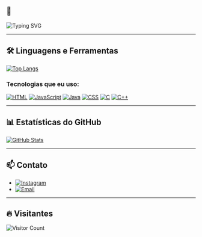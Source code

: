 ## 👋 <span align="center">
  <img src="https://readme-typing-svg.herokuapp.com?font=Fira+Code&pause=1000&color=F7DF1E&width=435&lines=Ol%C3%A1%2C+eu+sou+Lucas!" alt="Typing SVG" />
</span>

---

## 🛠️ Linguagens e Ferramentas

[![Top Langs](https://github-readme-stats.vercel.app/api/top-langs/?username=lucaszanfa&layout=compact&theme=onedark)](https://github.com/anuraghazra/github-readme-stats)

### Tecnologias que eu uso:
[![HTML](https://img.shields.io/badge/HTML-E34F26?style=for-the-badge&logo=html5&logoColor=white)](https://developer.mozilla.org/en-US/docs/Web/HTML)
[![JavaScript](https://img.shields.io/badge/JavaScript-F7DF1E?style=for-the-badge&logo=javascript&logoColor=black)](https://developer.mozilla.org/en-US/docs/Web/JavaScript)
[![Java](https://img.shields.io/badge/Java-007396?style=for-the-badge&logo=java&logoColor=white)](https://www.java.com/)
[![CSS](https://img.shields.io/badge/CSS-1572B6?style=for-the-badge&logo=css3&logoColor=white)](https://developer.mozilla.org/en-US/docs/Web/CSS)
[![C](https://img.shields.io/badge/C-A8B9CC?style=for-the-badge&logo=c&logoColor=black)](https://en.wikipedia.org/wiki/C_(programming_language))
[![C++](https://img.shields.io/badge/C++-00599C?style=for-the-badge&logo=c%2B%2B&logoColor=white)](https://isocpp.org/)

---

## 📊 Estatísticas do GitHub

[![GitHub Stats](https://github-readme-stats.vercel.app/api?username=lucaszanfa&show_icons=true&theme=onedark)](https://github.com/anuraghazra/github-readme-stats)

---

## 📫 Contato

- [![Instagram](https://img.shields.io/badge/Instagram-E4405F?style=for-the-badge&logo=instagram&logoColor=white)](https://www.instagram.com/lucasfzanfa/)
- [![Email](https://img.shields.io/badge/Gmail-D14836?style=for-the-badge&logo=gmail&logoColor=white)](mailto:lucasfzanfa@gmail.com)

---

## 🔥 Visitantes

![Visitor Count](https://komarev.com/ghpvc/?username=lucaszanfa&color=blue&style=for-the-badge)

